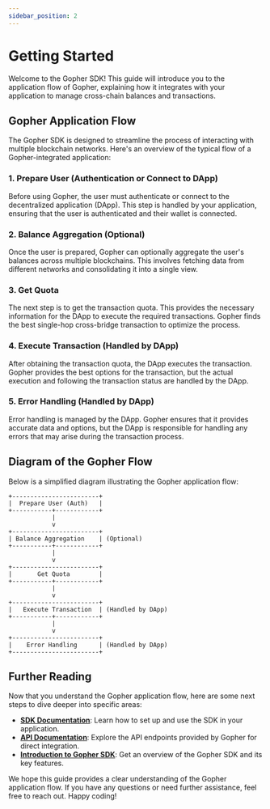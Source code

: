 ```yaml
---
sidebar_position: 2
---
```


# Getting Started

Welcome to the Gopher SDK! This guide will introduce you to the application flow of Gopher, explaining how it integrates with your application to manage cross-chain balances and transactions.

## Gopher Application Flow

The Gopher SDK is designed to streamline the process of interacting with multiple blockchain networks. Here's an overview of the typical flow of a Gopher-integrated application:

### 1. Prepare User (Authentication or Connect to DApp)

Before using Gopher, the user must authenticate or connect to the decentralized application (DApp). This step is handled by your application, ensuring that the user is authenticated and their wallet is connected.

### 2. Balance Aggregation (Optional)

Once the user is prepared, Gopher can optionally aggregate the user's balances across multiple blockchains. This involves fetching data from different networks and consolidating it into a single view.

### 3. Get Quota

The next step is to get the transaction quota. This provides the necessary information for the DApp to execute the required transactions. Gopher finds the best single-hop cross-bridge transaction to optimize the process.

### 4. Execute Transaction (Handled by DApp)

After obtaining the transaction quota, the DApp executes the transaction. Gopher provides the best options for the transaction, but the actual execution and following the transaction status are handled by the DApp.

### 5. Error Handling (Handled by DApp)

Error handling is managed by the DApp. Gopher ensures that it provides accurate data and options, but the DApp is responsible for handling any errors that may arise during the transaction process.

## Diagram of the Gopher Flow

Below is a simplified diagram illustrating the Gopher application flow:

```plaintext
+------------------------+
|  Prepare User (Auth)   |
+-----------+------------+
            |
            v
+------------------------+
| Balance Aggregation    | (Optional)
+-----------+------------+
            |
            v
+------------------------+
|       Get Quota        |
+-----------+------------+
            |
            v
+------------------------+
|   Execute Transaction  | (Handled by DApp)
+-----------+------------+
            |
            v
+------------------------+
|    Error Handling      | (Handled by DApp)
+------------------------+
```

## Further Reading

Now that you understand the Gopher application flow, here are some next steps to dive deeper into specific areas:

- **[SDK Documentation](sdk/overview.md)**: Learn how to set up and use the SDK in your application.
- **[API Documentation](api/user-assets.md)**: Explore the API endpoints provided by Gopher for direct integration.
- **[Introduction to Gopher SDK](introduction.md)**: Get an overview of the Gopher SDK and its key features.

We hope this guide provides a clear understanding of the Gopher application flow. If you have any questions or need further assistance, feel free to reach out. Happy coding!
